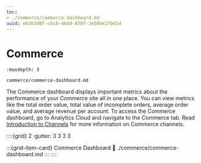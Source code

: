 ```yaml
---
toc:
- ./commerce/commerce-dashboard.md
uuid: e63b3d0f-cbc6-46dd-878f-3e50be270d14
---
```

# Commerce

```{toctree}
:maxdepth: 3

commerce/commerce-dashboard.md
```

The Commerce dashboard displays important metrics about the performance of your Commerce site all in one place. You can view metrics like the total order value, total value of incomplete orders, average order value, and average revenue per account. To access the Commerce dashboard, go to Analytics Cloud and navigate to the Commerce tab. Read [Introduction to Channels](https://learn.liferay.com/commerce/latest/en/store-management/channels/introduction-to-channels.html) for more information on Commerce channels.

::::{grid} 2
:gutter: 3 3 3 3

:::{grid-item-card}  Commerce Dashboard
:link: ./commerce/commerce-dashboard.md
:::
::::
